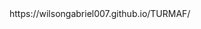 

<!---
wilsongabriel007/wilsongabriel007 is a ✨ special ✨ repository because its `README.md` (this file) appears on your GitHub profile.
You can click the Preview link to take a look at your changes.
--->https://wilsongabriel007.github.io/TURMAF/
